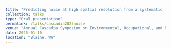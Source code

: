 ```yaml
---
title: "Predicting noise at high spatial resolution from a systematic measurement campaign in Portland, Oregon (upcoming)"
collection: talks
type: "Oral presentation"
permalink: /talks/cascadia2025noise
venue: "Annual Cascadia Symposium on Environmental, Occupational, and Population Health"
date: 2025-01-10
location: "Blaine, WA"
---
```

